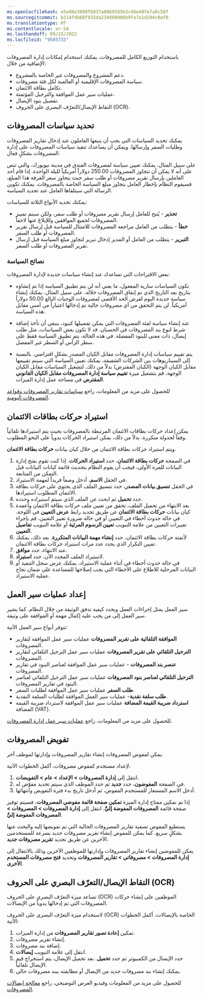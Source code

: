 ```yaml
---
ms.openlocfilehash: e5e88e3609fb937a86693d5b3c48e48fe7a8c58f
ms.sourcegitcommit: b214fdb68f932da234d60906b9fe7a1d294c0af0
ms.translationtype: HT
ms.contentlocale: ar-SA
ms.lasthandoff: 09/15/2022
ms.locfileid: "9505733"
---
```

باستخدام التوزيع الكامل للمصروفات، يمكنك استخدام إمكانات إدارة المصروفات الإضافية من خلال:

- دعم المشروع والمصروفات غير الخاصة بالمشروع. 
- سياسة المصروفات الإقليمية أو العالمية لكل فئة مصروفات.
- تكامل بطاقة الائتمان.
- عمليات سير عمل الموافقة والترحيل المؤتمتة. 
- تفصيل بنود الإيصال.
- التقاط الإيصال/التعرّف البصري على الحروف (OCR).

## <a name="define-expense-policies"></a>تحديد سياسات المصروفات
يمكنك تحديد السياسات التي يجب أن يتبعها العاملون عند إدخال تقارير المصروفات وطلبات السفر وإرسالها. ويمكن أن يساعدك تنفيذ سياسات المصروفات على إدارة المصروفات بشكلٍ فعال.

على سبيل المثال، يمكنك تعيين سياسة لمصروفات الفندق في مدينة نيويورك، والتي تنص على أنه لا يمكن أن تتجاوز المصروفات 250.00 دولاراً أمريكياً لليلة الواحدة. إذا قام أحد العاملين بإرسال تقرير مصروفات أو طلب سفر حيث يتجاوز سعر الغرفة هذا المبلغ، فسيقوم النظام بإخطار العامل بتجاوز مبلغ السياسة الخاصة بالمصروفات. يمكنك تكوين الرسالة التي سيتلقاها العامل عند تحديد السياسة.

يمكنك تحديد الأنواع الثلاثة للسياسات:

- **تحذير** - يُتيح للعامل إرسال تقرير مصروفات أو طلب سفر، ولكن سيتم تمييز المصروفات لجميع الموافقين وللإبلاغ عنها لاحقاً.
- **خطأ** - يتطلب من العامل مراجعة المصروفات للامتثال للسياسة قبل إرسال تقرير المصروفات أو طلب السفر.
- **التبرير** - يتطلب من العامل أو المدير إدخال تبرير لتجاوز مبلغ السياسة قبل إرسال تقرير المصروفات أو طلب السفر.

### <a name="policy-tips"></a>نصائح السياسة
بعض الاقتراحات التي تساعدك عند إنشاء سياسات جديدة لإدارة المصروفات:

- تكون السياسات سارية المفعول، ما يعني أنه لن يتم تطبيق السياسة إذا تم إنشاؤه بتاريخ بعد التاريخ الذي تم إنفاق المصروفات خلاله. على سبيل المثال، يمكنك إنشاء سياسة جديدة اليوم لفرض الحد الأقصى لمصروفات الوجبات البالغ 50.00 دولاراً أمريكياً. لن يتم التحقق من أي مصروفات حالية تم إدخالها اعتباراً من أمس مقابل هذه السياسة.

- عند إنشاء سياسة لفئة المصروفات التي يمكن تفصيلها كبنود، ينبغي أن تأخذ إضافة شرط لنوع بند المصروفات في الحسبان. قد لا تكون بعض السياسات، مثل طلب إيصال، ذات معنى للبنود المفصلة. في هذه الحالة، يتم تطبيق السياسة فقط على سطر الرأس أو السطر غير المفصل.

- يتم تقييم سياسات إدارة المصروفات مقابل الكيان المصدر بشكلٍ افتراضي. بالنسبة إلى السيناريوهات بين الشركات الشقيقة، يمكنك تعيين السياسة التي سيتم تقييمها مقابل الكيان الوجهة (الكيان المقترض) بدلاً من ذلك. لتشغيل السياسات مقابل الكيان الوجهة، قم بتشغيل ميزة **تقييم سياسة إدارة المصروفات مقابل الكيان القانوني المقترض** في مساحة عمل إدارة الميزات.

للحصول على مزيد من المعلومات، راجع [سياسات تقارير المصروفات وقواعد المصروفات اليومية](/training/modules/set-up-configure-expense-management/05-policies-per-diem-rules/?azure-portal=true).

## <a name="import-credit-card-transactions"></a>استيراد ‏‏حركات بطاقات الائتمان
يمكن إعداد حركات بطاقات الائتمان المرتبطة بالمصروفات بحيث يتم استيرادها تلقائياً وفقاً لجدولة متكررة. بدلاً من ذلك، يمكن استيراد الحركات يدوياً على النحو المطلوب. 

ويتم استيراد حركات بطاقة الائتمان من خلال كيان بيانات **حركات بطاقة الائتمان**. 

1.  في الصفحة **حركات بطاقة الائتمان**، حدد **استيراد الحركات**. إذا كنت تقوم بفتح إدارة البيانات للمرة الأولى، فيجب أن يقوم النظام بتحديث قائمة كيانات البيانات قبل التمكن من المتابعة.
2.  في الحقل **الاسم**، أدخل وصفاً فريداً لمهمة الاستيراد.
3.  في الحقل **تنسيق بيانات المصدر**، حدد تنسيق الملف الذي يحتوي على حركات بطاقة الائتمان المطلوب استيرادها.
4.  حدد **تحميل** ثم ابحث عن الملف الذي سيتم استيراده وحدده.
5.  بعد الانتهاء من تحميل الملف، تحقق من تعيين ملف حركات بطاقة الائتمان وأعمدة كيان بيانات **حركات بطاقة الائتمان** عن طريق تحديد رابط **عرض التعيين** في اللوحة. في حالة حدوث أخطاء في التعيين أو في حالة ضرورة تغيير التعيين، قم بإجراء تغييرات التعيين من علامة التبويب **تعيين الرسوم المرئية** أو علامة التبويب **تفاصيل التعيين**.
6.  لأتمتة حركات بطاقة الائتمان، حدد **إنشاء مهمة البيانات المتكررة**. بعد ذلك، يمكنك تعيين التكرار الذي يحدد عدد مرات استيراد حركات بطاقة الائتمان. 
7.  عند الانتهاء، حدد **موافق**.
7.  لاستيراد الملف المحدد الآن، حدد **استيراد**.
8.  في حالة حدوث أخطاء في أثناء عملية الاستيراد، يمكنك عرض سجل التنفيذ أو البيانات المرحلية للاطلاع على الأخطاء التي يجب إصلاحها للمساعدة على ضمان نجاح عملية الاستيراد.
 
## <a name="set-up-workflows"></a>إعداد عمليات سير العمل
سير العمل يمثل إجراءات العمل ويحدد كيفية تدفق الوثيقة من خلال النظام. كما يشير سير العمل إلى من يجب عليه إكمال مهمة أو الموافقة على وثيقة. 

تتوفر أنواع سير العمل الآتية:

- **الموافقة التلقائية على تقرير المصروفات** عمليات سير عمل الموافقة لتقارير المصروفات.
- **الترحيل التلقائي على تقرير المصروفات** عمليات سير عمل الترحيل التلقائي لتقارير المصروفات.
- **عنصر بند المصروفات** - عمليات سير عمل الموافقة لعناصر البنود في تقارير المصروفات.
- **الترحيل التلقائي لعناصر بنود المصروفات** عمليات سير عمل الترحيل التلقائي لعناصر البنود في تقارير المصروفات.
- **طلب السفر** عمليات سير عمل الموافقة لطلبات السفر.
- **طلب سلفة نقدية**- عمليات سير العمل الموافقة لطلبات السلفة النقدية.
- **استرداد ضريبة القيمة المضافة** عمليات سير عمل الموافقة لاسترداد ضريبة القيمة المضافة (VAT).

للحصول على مزيد من المعلومات، راجع [عمليات سير عمل إدارة المصروفات](/training/modules/set-up-configure-expense-management/04-workflows/?azure-portal=true).

## <a name="expense-delegation"></a>تفويض المصروفات
يمكن لمفوض المصروفات إنشاء تقارير المصروفات وإدارتها لموظف آخر.

لإعداد مستخدم كمفوض مصروفات، أكمل الخطوات الآتية.

1.  انتقل إلى **إدارة المصروفات > الإعداد > عام > التفويضات**.
2.  في الصفحة **المفوضون**، حدد **جديد** ثم حدد الموظف الذي سيتم تحديد مفوّض له.
3.  أدخل الاسم المستعار للمستخدم المفوض، ثم أدخل تاريخ بدء فترة التفويض وانتهائها.

إذا تم تمكين مفتاح إدارة الميزة **تمكين صفحة قائمة مفوضي المصروفات**، فسيتم توفير صفحة قائمة **المصروفات المفوضة إليَّ**. انتقل إلى **إدارة المصروفات > المصروفات > المصروفات المفوضة إليَّ**.

يستطيع المفوض تصفية تقارير المصروفات الحالية التي تم تفويضها إليه والبحث عنها بشكلٍ سريع. كما يمكن للمفوض إنشاء تقرير مصروفات جديد بسرعة للمستخدمين الآخرين عن طريق تحديد **تقرير مصروفات جديد**.

يمكن للمفوضين إنشاء تقارير المصروفات وإدارتها للموظفين الآخرين وذلك بالانتقال إلى **إدارة المصروفات > مصروفاتي > تقارير المصروفات** وتحديد **فتح مصروفات المستخدم الأخرى**.

## <a name="receipt-capture-ocr"></a>التقاط الإيصال/التعرّف البصري على الحروف (OCR)
تساعد ميزة التعرّف البصري على الحروف (OCR) الموظفين على إنشاء حركات المصروفات التي تم إدخالها يدوياً من الإيصالات.

لاستخدام ميزة التعرّف البصري على الحروف (OCR) الخاصة بالإيصالات، أكمل الخطوات الآتية:

1.  تمكين **إعادة تصور تقارير المصروفات** من إدارة الميزات.
2.  إنشاء تقرير مصروفات.
3.  إضافة بند مصروفات.
4.  انتقل إلى علامة التبويب **إيصالات**.
5.  حدد الإيصال من الكمبيوتر ثم حدد **تحميل**. بعد تحميل الإيصال، يتم استخراج قيم الإيصال تلقائياً.
6.  يمكنك إنشاء بند مصروفات جديد من الإيصال أو مطابقته ببند مصروفات حالي.

للحصول على مزيد من المعلومات وفيديو العرض التوضيحي، راجع [معالجة إيصالات المصروفات](/training/modules/set-up-configure-expense-management/08-receipt-processing/?azure-portal=true).
